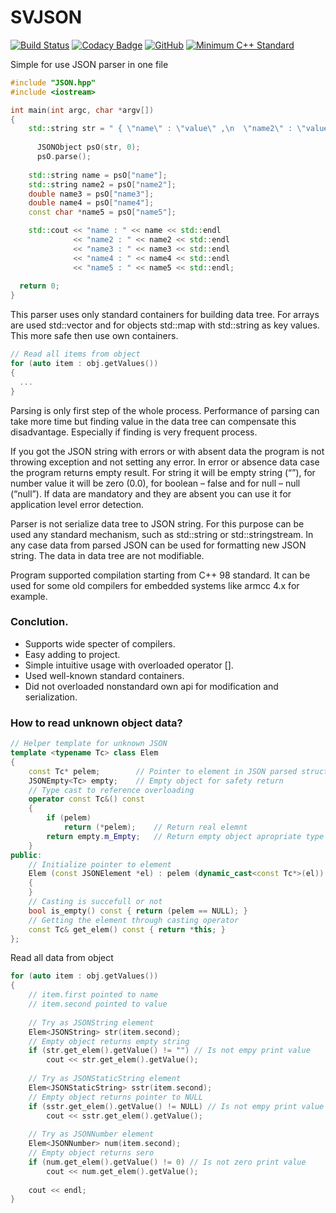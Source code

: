 # SVJSON

[![Build Status](https://travis-ci.org/AndreyGRSV/SVJSON.svg?branch=master)](https://travis-ci.org/AndreyGRSV/SVJSON)
[![Codacy Badge](https://api.codacy.com/project/badge/Grade/4042f802f4da44179c5827d149a773f5)](https://www.codacy.com/manual/AndreyGRSV/SVJSON?utm_source=github.com&amp;utm_medium=referral&amp;utm_content=AndreyGRSV/SVJSON&amp;utm_campaign=Badge_Grade)
[![GitHub](https://img.shields.io/github/license/AndreyGRSV/SVJSON?color=blue)](https://github.com/AndreyGRSV/SVJSON/blob/master/LICENSE)
[![Minimum C++ Standard](https://img.shields.io/badge/standard-C%2B%2B98-blue)](https://img.shields.io/badge/standard-C%2B%2B98-blue)

Simple for use JSON parser in one file

```C++
#include "JSON.hpp"
#include <iostream>

int main(int argc, char *argv[])
{
    std::string str = " { \"name\" : \"value\" ,\n  \"name2\" : \"value2\" ,  \"name3\" : 0 ,  \"name4\" : -0.111 ,  \"name5\" : true } ";
    
	  JSONObject psO(str, 0);
	  psO.parse();
    
    std::string name = psO["name"];
    std::string name2 = psO["name2"];
    double name3 = psO["name3"];
    double name4 = psO["name4"];
    const char *name5 = psO["name5"];

    std::cout << "name : " << name << std::endl
              << "name2 : " << name2 << std::endl
              << "name3 : " << name3 << std::endl
              << "name4 : " << name4 << std::endl
              << "name5 : " << name5 << std::endl;
	
  return 0;
}
```

This parser uses only standard containers for building data tree. For arrays are used std::vector and for objects std::map with std::string as key values. This more safe then use own containers.

```C++
// Read all items from object
for (auto item : obj.getValues())
{
  ...
}
```

Parsing is only first step of the whole process. Performance of parsing can take more time but finding value in the data tree can compensate this disadvantage. Especially if finding is very frequent process.

If you got the JSON string with errors or with absent data the program is not throwing exception and not setting any error. In error or absence data case the program returns empty result. For string it will be empty string (“”), for number value it will be zero (0.0), for boolean – false and for null – null (“null”). If data are mandatory and they are absent you can use it for application level error detection.

Parser is not serialize data tree to JSON string. For this purpose can be used any standard mechanism, such as std::string or std::stringstream. In any case data from parsed JSON can be used for formatting new JSON string.
The data in data tree are not modifiable.

Program supported compilation starting from C++ 98 standard. It can be used for some old compilers for embedded systems like armcc 4.x for example.

### Conclution.
-	Supports wide specter of compilers.
-	Easy adding to project.
-	Simple intuitive usage with overloaded operator [].
-	Used well-known standard containers.
-	Did not overloaded nonstandard own api for modification and serialization.


### How to read unknown object data?

```C++
// Helper template for unknown JSON
template <typename Tc> class Elem
{
	const Tc* pelem;		// Pointer to element in JSON parsed structure 
	JSONEmpty<Tc> empty;	// Empty object for safety return
	// Type cast to reference overloading
	operator const Tc&() const
	{
		if (pelem)
			return (*pelem);	// Return real elemnt
		return empty.m_Empty;	// Return empty object apropriate type of elemnt
	}
public:
	// Initialize pointer to element 
	Elem (const JSONElement *el) : pelem (dynamic_cast<const Tc*>(el))
	{
	}
	// Casting is succefull or not
	bool is_empty() const { return (pelem == NULL); }
	// Getting the element through casting operator
	const Tc& get_elem() const { return *this; }
};
```
Read all data from object

```C++
for (auto item : obj.getValues())
{
	// item.first pointed to name
	// item.second pointed to value
	
	// Try as JSONString element
	Elem<JSONString> str(item.second); 
	// Empty object returns empty string
	if (str.get_elem().getValue() != "") // Is not empy print value
		cout << str.get_elem().getValue(); 
		
	// Try as JSONStaticString element
	Elem<JSONStaticString> sstr(item.second);
	// Empty object returns pointer to NULL
	if (sstr.get_elem().getValue() != NULL) // Is not empy print value
		cout << sstr.get_elem().getValue(); 
		
	// Try as JSONNumber element
	Elem<JSONNumber> num(item.second);
	// Empty object returns sero
	if (num.get_elem().getValue() != 0) // Is not zero print value
		cout << num.get_elem().getValue(); 
		
	cout << endl;
}
```
